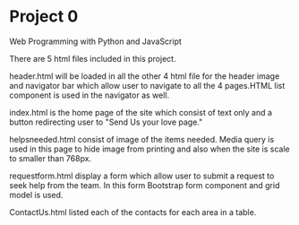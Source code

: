 # Project 0

Web Programming with Python and JavaScript

There are 5 html files included in this project.

header.html will be loaded in all the other 4 html file for the header image and navigator bar which allow user to navigate to all the 4 pages.HTML list component is used in the navigator as well.

index.html is the home page of the site which consist of text only and a button redirecting user to "Send Us your love page."

helpsneeded.html consist of image of the items needed. Media query is used in this page to hide image from printing and also when the site is scale to smaller than 768px.

requestform.html display a form which allow user to submit a request to seek help from the team. In this form Bootstrap form component and grid model is used.

ContactUs.html listed each of the contacts for each area in a table.


